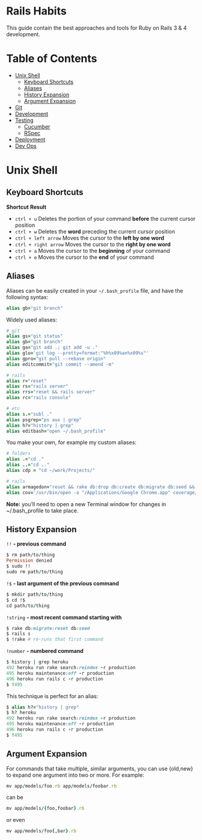 # Rails Habits

This guide contain the best approaches and tools for Ruby on Rails 3 & 4 development.

# Table of Contents

* [Unix Shell](#unix-shell)
  * [Keyboard Shortcuts](#keyboard-shortcuts)
  * [Aliases](#aliases)
  * [History Expansion](#history-expansion)
  * [Argument Expansion](#argument-expansion)
* [Git](#git)
* [Development](#development)
* [Testing](#testing)
    * [Cucumber](#cucumber)
    * [RSpec](#rspec)
* [Deployment](#deployment)
* [Dev Ops](#devops)

# Unix Shell

## Keyboard Shortcuts

__Shortcut__          __Result__

* `ctrl + u`            Deletes the portion of your command __before__  the current cursor position
* `ctrl + w`            Deletes the __word__ preceding the current cursor position
* `ctrl + left arrow`   Moves the cursor to the __left by one word__
* `ctrl + right arrow`  Moves the cursor to the __right by one word__
* `ctrl + a`            Moves the cursor to the __beginning__ of your command
* `ctrl + e`            Moves the cursor to the __end__ of your command

## Aliases

Aliases can be easily created in your `~/.bash_profile` file, and have the following syntax:

  ```Ruby
  alias gb="git branch"
  ```

Widely used aliases:

  ```Ruby
  # git
  alias gs="git status"
  alias gb="git branch"
  alias ga="git add .; git add -u ."
  alias glo='git log --pretty=format:"%h%x09%an%x09%s"'
  alias gpro="git pull --rebase origin"
  alias editcommit="git commit --amend -m"

  # rails
  alias r="reset"
  alias rs="rails server"
  alias rrs="reset && rails server"
  alias rc="rails console"

  # etc
  alias s.="subl ."
  alias psgrep="ps aux | grep"
  alias h?="history | grep"
  alias editbash="open ~/.bash_profile"
  ```

You make your own, for example my custom aliases:

  ```Ruby
  # folders
  alias .="cd ."
  alias ..="cd .."
  alias cdp = "cd ~/work/Projects/"

  # rails
  alias armagedon="reset && rake db:drop db:create db:migrate db:seed && rails s"
  alias cov='/usr/bin/open -a "/Applications/Google Chrome.app" coverage/index.html'
  ```

__Note:__ you’ll need to open a new Terminal window for changes in ~/.bash_profile to take place.

## History Expansion

`!!` __- previous command__

  ```Ruby
  $ rm path/to/thing
  Permission denied
  $ sudo !!
  sudo rm path/to/thing
  ```

`!$` __- last argument of the previous command__

  ```Ruby
  $ mkdir path/to/thing
  $ cd !$
  cd path/to/thing
  ```

`!string` __- most recent command starting with__

  ```Ruby
  $ rake db:migrate:reset db:seed
  $ rails s
  $ !rake # re-runs that first command
  ```

`!number` __- numbered command__

  ```Ruby
  $ history | grep heroku
  492 heroku run rake search:reindex -r production
  495 heroku maintenance:off -r production
  496 heroku run rails c -r production
  $ !495
  ```

This technique is perfect for an alias:

```Ruby
$ alias h?="history | grep"
$ h? heroku
492 heroku run rake search:reindex -r production
495 heroku maintenance:off -r production
496 heroku run rails c -r production
$ !495
```

## Argument Expansion

For commands that take multiple, similar arguments, you can use {old,new} to expand one argument into two or more. For example:

  ```Ruby
  mv app/models/foo.rb app/models/foobar.rb
  ```

can be

  ```Ruby
  mv app/models/{foo,foobar}.rb
  ```

or even

  ```Ruby
  mv app/models/foo{,bar}.rb
  ```
